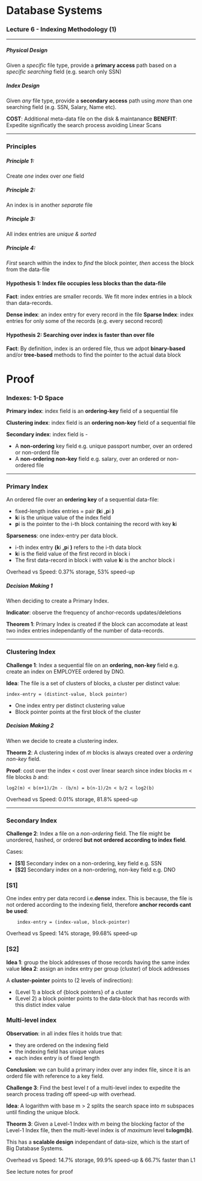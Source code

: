 # Database Systems
### Lecture 6 - Indexing Methodology (1)
---

##### Physical Design
Given a *specific* file type, provide a **primary access** path based on a *specific searching* field (e.g. search only SSN)

##### Index Design
Given *any* file type, provide a **secondary access** path using *more* than one searching field (e.g. SSN, Salary, Name etc).

**COST**: Additional meta-data file on the disk & maintanance
**BENEFIT**: Expedite significatly the search process avoiding Linear Scans

---

### Principles

##### Principle 1:
Create *one* index over *one* field

##### Principle 2:
An index is in another *separate* file

##### Principle 3:
All index entries are *unique & sorted* 

##### Principle 4:
*First* search within the index to *find* the block pointer, *then* access the block from the data-file

#### Hypothesis 1: Index file occupies less blocks than the data-file

**Fact**: index entries are smaller records. We fit more index entries in a block than data-records.

**Dense index**: an index entry for every record in the file
**Sparse Index**: index entries for only some of the records (e.g. every second record)

#### Hypothesis 2: Searching over index is faster than over file

**Fact**: By definition, index is an ordered file, thus we adpot **binary-based** and/or **tree-based** methods to find the pointer to the actual data block

# Proof
### Indexes: 1-D Space

**Primary index**: index field is an **ordering-key** field of a sequential file

**Clustering index**: index field is an **ordering non-key** field of a sequential file

**Secondary index**: index field is - 

- A **non-ordering** key field e.g. unique passport number, over an ordered or non-orderd file
- A **non-ordering non-key** field e.g. salary, over an ordered or non-ordered file

---

### Primary Index

An ordered file over an **ordering key** of a sequential data-file:
- fixed-length index entries = pair **(k**i **,p**i **)**
- **k**i is the unique value of the index field
- **p**i is the pointer to the i-th block containing the record with key **k**i

**Sparseness**: one index-entry per data block.
- i-th index entry **(k**i **,p**i **)** refers to the i-th data block
- **k**i is the field value of the first record in block i
- The first data-record in block i with value **k**i is the anchor block i

Overhead vs Speed: 0.37% storage, 53% speed-up

##### Decision Making 1

When deciding to create a Primary Index.

**Indicator**: observe the frequency of anchor-records updates/deletions

**Theorem 1**: Primary Index is created if the block can accomodate at least two index entries independantly of the number of data-records.

---

### Clustering Index

**Challenge 1**: Index a sequential file on an **ordering, non-key** field e.g. create an index on EMPLOYEE ordered by DNO.

**Idea**: The file is a set of clusters of blocks, a cluster per distinct value:

    index-entry = (distinct-value, block pointer)

- One index entry per distinct clustering value
- Block pointer points at the first block of the cluster

##### Decision Making 2

When we decide to create a clustering index.

**Theorm 2**: A clustering index of *m* blocks is always created over a *ordering non-key* field.

**Proof**: cost over the index < cost over linear search since index blocks *m* < file blocks *b* and:

    log2(m) < b(n+1)/2n - (b/n) = b(n-1)/2n < b/2 < log2(b)
    
Overhead vs Speed: 0.01% storage, 81.8% speed-up

---

### Secondary Index

**Challenge 2**: Index a file on a *non-ordering* field. The file might be unordered, hashed, or ordered **but not ordered according to index field**. 

Cases:
- **[S1]** Secondary index on a non-ordering, key field e.g. SSN
- **[S2]** Secondary index on a non-ordering, non-key field e.g. DNO

### [S1]
One index entry per data record i.e.**dense** index. This is because, the file is not ordered according to the indexing field, therefore **anchor records cant be used**:
        
        index-entry = (index-value, block-pointer)
        
Overhead vs Speed: 14% storage, 99.68% speed-up

### [S2]

**Idea 1**: group the block addresses of those records having the same index value
**Idea 2**: assign an index entry per group (cluster) of block addresses

A **cluster-pointer** points to (2 levels of indirection):
- (Level 1) a block of {block pointers} of a cluster
- (Level 2) a block pointer points to the data-block that has records with this distict index value

### Multi-level index

**Observation**: in all index files it holds true that:
- they are ordered on the indexing field
- the indexing field has unique values
- each index entry is of fixed length

**Conclusion**: we can build a primary index over any index file, since it is an orderd file with reference to a key field.

**Challenge 3**: Find the best level *t* of a multi-level index to expedite the search process trading off speed-up with overhead. 

**Idea**: A logarithm with base m > 2 splits the search space into *m* subspaces until finding the unique block. 

**Theorm 3**: Given a Level-1 Index with *m* being the blocking factor of the Level-1 Index file, then the multi-level index is of *maximum* level **t=logm(b)**.

This has a **scalable design** independant of data-size, which is the start of Big Database Systems.

Overhead vs Speed: 14.7% storage, 99.9% speed-up & 66.7% faster than L1

See lecture notes for proof